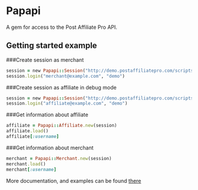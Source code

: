 # Papapi

A gem for access to the Post Affiliate Pro API.

## Getting started example

###Create session as merchant

```ruby
session = new Papapi::Session("http://demo.postaffiliatepro.com/scripts/server.php");
session.login("merchant@example.com", "demo")
```

###Create session as affiliate in debug mode

```ruby
session = new Papapi::Session("http://demo.postaffiliatepro.com/scripts/server.php",true);
session.login("affiliate@example.com", "demo")
```

###Get information about affiliate

```ruby
affiliate = Papapi::Affiliate.new(session)
affiliate.load()
affiliate[:username]
```

###Get information about merchant

```ruby
merchant = Papapi::Merchant.new(session)
merchant.load()
merchant[:username]
```

More documentation, and examples can be found [there](https://support.qualityunit.com/712031-API)




